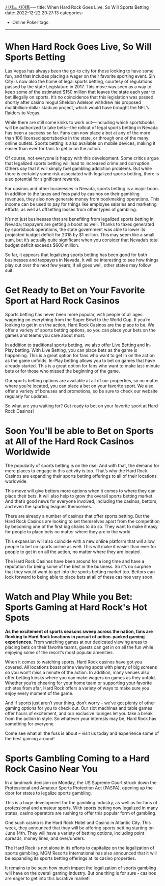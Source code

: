 [카지노 사이트](https://choegocasino.com/)---
title: When Hard Rock Goes Live, So Will Sports Betting
date: 2022-12-22 20:27:13
categories:
- Online Poker
tags:
---


#  When Hard Rock Goes Live, So Will Sports Betting

Las Vegas has always been the go-to city for those looking to have some fun, and that includes placing a wager on their favorite sporting event. Sin City is now also the home of legal sports betting, courtesy of regulations passed by the state Legislature in 2017. This move was seen as a way to keep some of the estimated $150 million that leaves the state each year to bet illegally on sports. It’s no coincidence that this legislation was passed shortly after casino mogul Sheldon Adelson withdrew his proposed multibillion-dollar stadium project, which would have brought the NFL’s Raiders to Vegas.

While there are still some kinks to work out—including which sportsbooks will be authorized to take bets—the rollout of legal sports betting in Nevada has been a success so far. Fans can now place a bet at any of the more than 100 licensed sportsbooks in the state, or through one of the many online outlets. Sports betting is also available on mobile devices, making it easier than ever for fans to get in on the action.

Of course, not everyone is happy with this development. Some critics argue that legalized sports betting will lead to increased crime and corruption. Others say that it will simply fuel gambling addiction problems. But while there is certainly some risk associated with legalized sports betting, there is also potential for significant rewards.

For casinos and other businesses in Nevada, sports betting is a major boon. In addition to the taxes and fees paid by casinos on their gambling revenues, they also now generate money from bookmaking operations. This income can be used to pay for things like employee salaries and marketing efforts, as well as offsetting losses from other types of gambling.

It’s not just businesses that are benefiting from legalized sports betting in Nevada; taxpayers are getting a boost as well. Thanks to taxes generated by sportsbook operations, the state government was able to lower its projected budget deficit for 2018 by $1 million. This may seem like a small sum, but it’s actually quite significant when you consider that Nevada’s total budget deficit exceeds $600 million.

So far, it appears that legalizing sports betting has been good for both businesses and taxpayers in Nevada. It will be interesting to see how things play out over the next few years; if all goes well, other states may follow suit.

#  Get Ready to Bet on Your Favorite Sport at Hard Rock Casinos

Sports betting has never been more popular, with people of all ages wagering on everything from the Super Bowl to the World Cup. If you’re looking to get in on the action, Hard Rock Casinos are the place to be. We offer a variety of sports betting options, so you can place your bets on the games and teams you care about most.

In addition to traditional sports betting, we also offer Live Betting and In-Play betting. With Live Betting, you can place bets as the game is happening. This is a great option for fans who want to get in on the action as the game unfolds. In-Play betting allows you to bet on games that have already started. This is a great option for fans who want to make last-minute bets or for those who missed the beginning of the game.

Our sports betting options are available at all of our properties, so no matter where you’re located, you can place a bet on your favorite sport. We also offer a variety of bonuses and promotions, so be sure to check our website regularly for updates.

So what are you waiting for? Get ready to bet on your favorite sport at Hard Rock Casinos!

#  Soon You'll be able to Bet on Sports at All of the Hard Rock Casinos Worldwide

The popularity of sports betting is on the rise. And with that, the demand for more places to engage in this activity is too. That’s why the Hard Rock Casinos are expanding their sports betting offerings to all of their locations worldwide.

This move will give bettors more options when it comes to where they can place their bets. It will also help to grow the overall sports betting market. And that’s good news for everyone involved, including the casinos, bettors, and even the sporting leagues themselves.

There are already a number of casinos that offer sports betting. But the Hard Rock Casinos are looking to set themselves apart from the competition by becoming one of the first big chains to do so. They want to make it easy for people to place bets no matter where they are in the world.

This expansion will also coincide with a new online platform that will allow people to bet on sports online as well. This will make it easier than ever for people to get in on all the action, no matter where they are located.

The Hard Rock Casinos have been around for a long time and have a reputation for being some of the best in the business. So it’s no surprise that they would want to get into the sports betting market too. Bettors can look forward to being able to place bets at all of these casinos very soon.

#  Watch and Play While you Bet: Sports Gaming at Hard Rock's Hot Spots

 **As the excitement of sports seasons sweep across the nation, fans are flocking to Hard Rock locations in pursuit of action-packed gaming experiences.** From watching games at our dedicated viewing areas to placing bets on their favorite teams, guests can get in on all the fun while enjoying some of the resort’s most popular amenities.

When it comes to watching sports, Hard Rock casinos have got you covered. All locations boast prime viewing spots with plenty of big screens so you won’t miss a minute of the action. In addition, many venues also offer betting kiosks where you can make wagers on games as they unfold. Whether you’re cheering for your home team or supporting your favorite athletes from afar, Hard Rock offers a variety of ways to make sure you enjoy every moment of the game.

And if sports just aren’t your thing, don’t worry – we’ve got plenty of other gaming options for you to check out. Our slot machines and table games offer hours of excitement, and our exclusive lounges let you take a break from the action in style. So whatever your interests may be, Hard Rock has something for everyone.

Come see what all the fuss is about – visit us today and experience some of the best gaming around!

# Sports Gambling Coming to a Hard Rock Casino Near You

In a landmark decision on Monday, the US Supreme Court struck down the Professional and Amateur Sports Protection Act (PASPA), opening up the door for states to legalize sports gambling.

This is a huge development for the gambling industry, as well as for fans of professional and amateur sports. With sports betting now legalized in many states, casino operators are rushing to offer this popular form of gambling.

One such casino is the Hard Rock Hotel and Casino in Atlantic City. This week, they announced that they will be offering sports betting starting on June 14th. They will have a variety of betting options, including point spreads, money lines, and over/unders.

The Hard Rock is not alone in its efforts to capitalize on the legalization of sports gambling. MGM Resorts International has also announced that it will be expanding its sports betting offerings at its casino properties.

It remains to be seen how much impact the legalization of sports gambling will have on the overall gaming industry. But one thing is for sure - casinos are eager to get into this lucrative market!